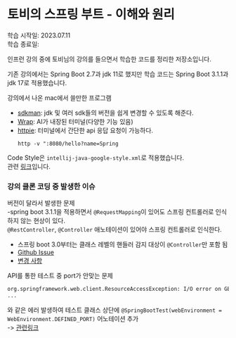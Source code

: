 # 토비의 스프링 부트 - 이해와 원리

학습 시작일: 2023.07.11  
학습 종료일:

인프런 강의 중에 토비님의 강의를 들으면서 학습한 코드를 정리한 저장소입니다.

기존 강의에서는 Spring Boot 2.7과 jdk 11로 했지만 학습 코드는 Spring Boot 3.1.1과 jdk 17로 적용했습니다.

강의에서 나온 mac에서 쓸만한 프로그램

- [sdkman](https://sdkman.io/): jdk 및 여러 sdk들의 버전을 쉽게 변경할 수 있도록 해준다.
- [Wrap](https://www.warp.dev/): AI가 내장된 터미널(다양한 기능 있음)
- [httpie](https://httpie.io/cli): 터미널에서 간단한 api 응답 요청이 가능하다.
    ```
    http -v ":8080/hello?name=Spring
    ```

Code Style은 `intellij-java-google-style.xml`로 적용했습니다.  
관련 [링크](https://github.com/google/styleguide/blob/gh-pages/intellij-java-google-style.xml)입니다.

### 강의 클론 코딩 중 발생한 이슈

버전이 달라서 발생한 문제  
-spring boot 3.1.1을 적용하면서 `@RequestMapping`이 있어도 스프링 컨트롤러로 인식하지 않는 현상이 있다.  
`@RestController`, `@Controller` 애노테이션이 있어야 스프링 컨트롤러로 인식한다.
  - 스프링 boot 3.0부터는 클래스 레벨의 핸들러 감지 대상이 `@Controller`만 포함 됨
  - [Github Issue](https://github.com/spring-projects/spring-framework/issues/22154)
  - [변경 사항](https://github.com/spring-projects/spring-framework/commit/3600644ed1776dce35c4a42d74799a90b90e359e)

API를 통한 테스트 중 port가 안맞는 문제

``` bash
org.springframework.web.client.ResourceAccessException: I/O error on GET request for "http://localhost:8080/hello": Connection refused
... 
```

와 같은 에러 발생하여 테스트 클래스 상단에 `@SpringBootTest(webEnvironment = WebEnvironment.DEFINED_PORT)` 어노테이션 추가    
-> [관련링크](https://stackoverflow.com/questions/73828590/i-o-error-on-get-in-testresttemplate-getforentity-method)
